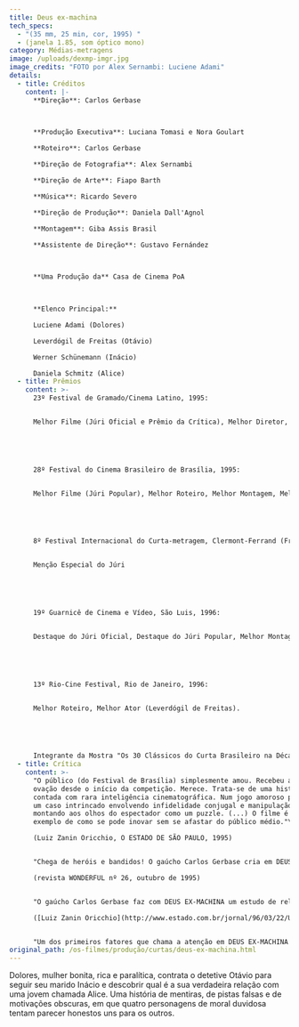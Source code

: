 ```yaml
---
title: Deus ex-machina
tech_specs:
  - "(35 mm, 25 min, cor, 1995) "
  - (janela 1.85, som óptico mono)
category: Médias-metragens
image: /uploads/dexmp-imgr.jpg
image_credits: "FOTO por Alex Sernambi: Luciene Adami"
details:
  - title: Créditos
    content: |-
      **Direção**: Carlos Gerbase

       

      **Produção Executiva**: Luciana Tomasi e Nora Goulart 

      **Roteiro**: Carlos Gerbase 

      **Direção de Fotografia**: Alex Sernambi 

      **Direção de Arte**: Fiapo Barth 

      **Música**: Ricardo Severo 

      **Direção de Produção**: Daniela Dall'Agnol 

      **Montagem**: Giba Assis Brasil 

      **Assistente de Direção**: Gustavo Fernández

       

      **Uma Produção da** Casa de Cinema PoA

       

      **Elenco Principal:** 

      Luciene Adami (Dolores) 

      Leverdógil de Freitas (Otávio) 

      Werner Schünemann (Inácio) 

      Daniela Schmitz (Alice)
  - title: Prêmios
    content: >-
      23º Festival de Gramado/Cinema Latino, 1995: 


      Melhor Filme (Júri Oficial e Prêmio da Crítica), Melhor Diretor, Melhor Roteiro, Melhor Montagem, Melhor Música, Melhor Ator (Leverdógil de Freitas); e mais 4 prêmios regionais (Melhor Filme, Melhor Direção, Melhor Montagem e Melhor Fotografia).


       


      28º Festival do Cinema Brasileiro de Brasília, 1995: 


      Melhor Filme (Júri Popular), Melhor Roteiro, Melhor Montagem, Melhor Contribuição à Linguagem do Curta


       


      8º Festival Internacional do Curta-metragem, Clermont-Ferrand (França), 1996: 


      Menção Especial do Júri


       


      19º Guarnicê de Cinema e Vídeo, São Luis, 1996: 


      Destaque do Júri Oficial, Destaque do Júri Popular, Melhor Montagem.


       


      13º Rio-Cine Festival, Rio de Janeiro, 1996: 


      Melhor Roteiro, Melhor Ator (Leverdógil de Freitas).


       


      Integrante da Mostra "Os 30 Clássicos do Curta Brasileiro na Década de 90", a partir de seleção feita por personalidades do cinema do país.
  - title: Crítica
    content: >-
      "O público (do Festival de Brasília) simplesmente amou. Recebeu a maior
      ovação desde o início da competição. Merece. Trata-se de uma história noir
      contada com rara inteligência cinematográfica. Num jogo amoroso perverso,
      um caso intrincado envolvendo infidelidade conjugal e manipulação vai se
      montando aos olhos do espectador como um puzzle. (...) O filme é um
      exemplo de como se pode inovar sem se afastar do público médio."\

      (Luiz Zanin Oricchio, O ESTADO DE SÃO PAULO, 1995)


      "Chega de heróis e bandidos! O gaúcho Carlos Gerbase cria em DEUS EX-MACHINA um roteiro fascinante onde existem apenas confusos e limitados seres humanos. Os personagens já enfrentaram, cada um à sua maneira, todos os acidentes de percurso possíveis, e agora, sem Deus e sem as facilidades dos oráculos, tentam encontrar motivos para continuar vivendo e mentindo." \

      (revista WONDERFUL nº 26, outubro de 1995)


      "O gaúcho Carlos Gerbase faz com DEUS EX-MACHINA um estudo de relativismo, contando uma história de crime e adultério de pontos de vista divergentes. Chega a ser impressionante como consegue colocar tantas perspectivas superpostas em um filme curto. É seu melhor trabalho. Na verdade, o melhor trabalho do grupo gaúcho há muitos anos. O destaque, além do roteiro intrincado, que não afasta o espectador, é para a montagem de Giba Assis Brasil. Dá à trama uma estrutura de puzzle, cujo sentido se revela apenas no final."\

      ([Luiz Zanin Oricchio](http://www.estado.com.br/jornal/96/03/22/UNIBA22.HTM), O ESTADO DE SÃO PAULO, 22/03/1996) 


      "Um dos primeiros fatores que chama a atenção em DEUS EX-MACHINA é que grande parte do filme é feita em 'primeiro plano'. (...) Se pensarmos que Dolores está paralisada em uma cama, podemos entender que a estratégia do primeiro plano iguala todos os personagens no que diz respeito às imagens deles da cintura para baixo. Assim, podemos pensar que os primeiros planos criam a idéia de que todos personagens estão paralisados, todos eles estão mergulhados na forma como são.([Fabiano de Souza](http://www.contracampo.he.com.br/47/deusex.htm), revista virtual CONTRACAMPO, janeiro/2003)
original_path: /os-filmes/produção/curtas/deus-ex-machina.html
---
```

Dolores, mulher bonita, rica e paralítica, contrata o detetive Otávio para seguir seu marido Inácio e descobrir qual é a sua verdadeira relação com uma jovem chamada Alice. Uma história de mentiras, de pistas falsas e de motivações obscuras, em que quatro personagens de moral duvidosa tentam parecer honestos uns para os outros.